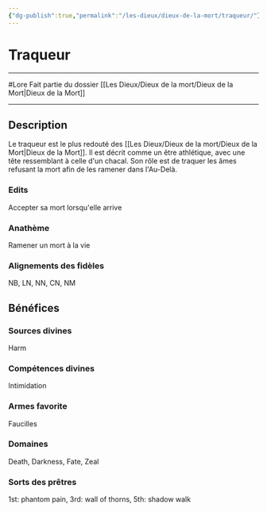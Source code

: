 ```yaml
---
{"dg-publish":true,"permalink":"/les-dieux/dieux-de-la-mort/traqueur/"}
---
```


# Traqueur
---
#Lore 
Fait partie du dossier [[Les Dieux/Dieux de la mort/Dieux de la Mort\|Dieux de la Mort]]

-------
## Description
Le traqueur est le plus redouté des [[Les Dieux/Dieux de la mort/Dieux de la Mort\|Dieux de la Mort]]. Il est décrit comme un être athlétique, avec une tête ressemblant à celle d'un chacal.
Son rôle est de traquer les âmes refusant la mort afin de les ramener dans l'Au-Delà.
### Edits
Accepter sa mort lorsqu'elle arrive
### Anathème
Ramener un mort à la vie
### Alignements des fidèles
NB, LN, NN, CN, NM
## Bénéfices
### Sources divines
Harm
### Compétences divines
Intimidation
### Armes favorite
Faucilles
### Domaines
Death, Darkness, Fate, Zeal
### Sorts des prêtres
1st: phantom pain, 3rd: wall of thorns, 5th: shadow walk
